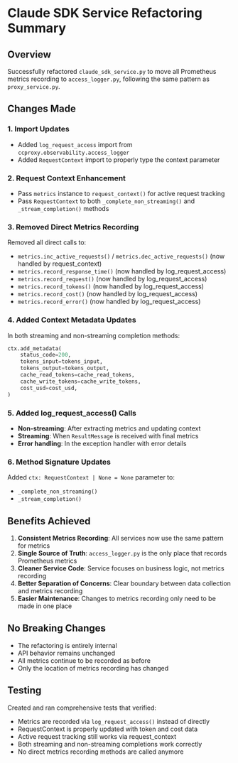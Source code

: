 # Claude SDK Service Refactoring Summary

## Overview
Successfully refactored `claude_sdk_service.py` to move all Prometheus metrics recording to `access_logger.py`, following the same pattern as `proxy_service.py`.

## Changes Made

### 1. **Import Updates**
- Added `log_request_access` import from `ccproxy.observability.access_logger`
- Added `RequestContext` import to properly type the context parameter

### 2. **Request Context Enhancement**
- Pass `metrics` instance to `request_context()` for active request tracking
- Pass `RequestContext` to both `_complete_non_streaming()` and `_stream_completion()` methods

### 3. **Removed Direct Metrics Recording**
Removed all direct calls to:
- `metrics.inc_active_requests()` / `metrics.dec_active_requests()` (now handled by request_context)
- `metrics.record_response_time()` (now handled by log_request_access)
- `metrics.record_request()` (now handled by log_request_access)
- `metrics.record_tokens()` (now handled by log_request_access)
- `metrics.record_cost()` (now handled by log_request_access)
- `metrics.record_error()` (now handled by log_request_access)

### 4. **Added Context Metadata Updates**
In both streaming and non-streaming completion methods:
```python
ctx.add_metadata(
    status_code=200,
    tokens_input=tokens_input,
    tokens_output=tokens_output,
    cache_read_tokens=cache_read_tokens,
    cache_write_tokens=cache_write_tokens,
    cost_usd=cost_usd,
)
```

### 5. **Added log_request_access() Calls**
- **Non-streaming**: After extracting metrics and updating context
- **Streaming**: When `ResultMessage` is received with final metrics
- **Error handling**: In the exception handler with error details

### 6. **Method Signature Updates**
Added `ctx: RequestContext | None = None` parameter to:
- `_complete_non_streaming()`
- `_stream_completion()`

## Benefits Achieved

1. **Consistent Metrics Recording**: All services now use the same pattern for metrics
2. **Single Source of Truth**: `access_logger.py` is the only place that records Prometheus metrics
3. **Cleaner Service Code**: Service focuses on business logic, not metrics recording
4. **Better Separation of Concerns**: Clear boundary between data collection and metrics recording
5. **Easier Maintenance**: Changes to metrics recording only need to be made in one place

## No Breaking Changes

- The refactoring is entirely internal
- API behavior remains unchanged
- All metrics continue to be recorded as before
- Only the location of metrics recording has changed

## Testing

Created and ran comprehensive tests that verified:
- Metrics are recorded via `log_request_access()` instead of directly
- RequestContext is properly updated with token and cost data
- Active request tracking still works via request_context
- Both streaming and non-streaming completions work correctly
- No direct metrics recording methods are called anymore